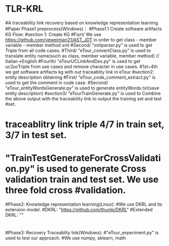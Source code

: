 # TLR-KRL
#A traceability link recovery based on knowledge representation learning
#Paper Phase1 preprocess(Windows)：
#Phase1.1 Create software artifacts KG Flow:
#section 1: Create KG
#Fisrt/ We use https://github.com/yeweimian21/AST_JDT in order to get class - member variable - member method xml
#Second/ “xmlparser.py” is used to get Triple from all code cases.
#Third/ "eTour_convertClass.py" is used to translate entity name(such as class, member variable, member method) // Italian->English
#Fourth/ "eTourUCLinkAndDes.py" is used to get uc2ucTriple from use cases and remove character in use cases.
#1st~4th we get software artifacts kg with out traceablity link in eTour
#section2: entity description obtaining
#First/ "eTour_code_comment_extract.py" is used to get the comment in code case.
#Second/ "eTour_entityWordsGenerate.py" is used to generate entityWords.txt(save entity description)
#section3/ "eTourTrainGenerate.py" is used to Combine the above output with the traceability link to output the training set and test #set.
#           traceablitry link triple 4/7 in train set, 3/7 in test set.
#          "TrainTestGenerateForCrossValidation.py" is used to generate Cross validation train and test set. We use three fold cross #validation.
#Phase2: Knowledge representation learning(Linux):
#We use DKRL and its extension model. 
#DKRL: "https://github.com/thunlp/DKRL"
#Extended DKRL: ""
#
#Phase3: Recovery Traceablity link(Windows):
#"eTour_experiment.py" is used to test our approach. 
#We use numpy, sklearn, math 
